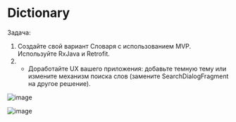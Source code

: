 # Dictionary
Задача:
1. Создайте свой вариант Словаря с использованием MVP. Используйте RxJava и Retrofit.
2. * Доработайте UX вашего приложения: добавьте темную тему или измените механизм поиска слов (замените SearchDialogFragment на другое решение).

![image](https://user-images.githubusercontent.com/50018523/172402831-b119ef35-93f3-4dad-84c9-a637826a4d51.png)

![image](https://user-images.githubusercontent.com/50018523/172402882-0706fa74-498e-43e8-8cc5-b2cf400ca880.png)
